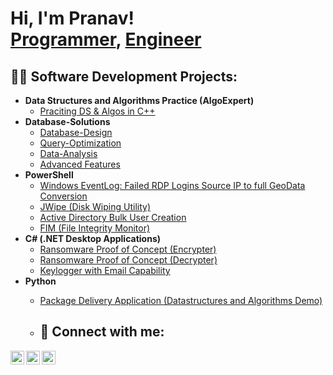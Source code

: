 <h1>Hi, I'm Pranav! <br/><a href="https://github.com/pranav0440">Programmer</a>, <a href="https://www.linkedin.com/in/pranav-ghorpade-4a9913293/">Engineer</a></h1>

<h2>👨‍💻 Software Development Projects:</h2>

- <b>Data Structures and Algorithms Practice (AlgoExpert)</b>
  - [Praciting DS & Algos in C++](https://github.com/pranav0440/DSA-in-C-)
- <b>Database-Solutions</b>
  - [Database-Design](https://github.com/pranav0440/Database-Solutions/blob/main/Database-Design)
  - [Query-Optimization](https://github.com/pranav0440/Database-Solutions/blob/main/Query-Optimization)
  - [Data-Analysis](https://github.com/pranav0440/Database-Solutions/blob/main/Data-Analysis)
  - [Advanced Features](https://github.com/pranav0440/Database-Solutions/blob/main/Advanced-Features) 
- <b>PowerShell</b>
  - [Windows EventLog: Failed RDP Logins Source IP to full GeoData Conversion]()
  - [JWipe (Disk Wiping Utility)]()
  - [Active Directory Bulk User Creation]()
  - [FIM (File Integrity Monitor)]()
- <b>C# (.NET Desktop Applications)</b>
  - [Ransomware Proof of Concept (Encrypter)]()
  - [Ransomware Proof of Concept (Decrypter)]()
  - [Keylogger with Email Capability]()
- <b>Python</b>
  - [Package Delivery Application (Datastructures and Algorithms Demo)]()
 
  - <h2> 🤳 Connect with me:</h2>
[<img align="left" alt="JoshMadakor | Twitter" width="22px" src="https://cdn.jsdelivr.net/npm/simple-icons@v3/icons/twitter.svg" />][twitter]
[<img align="left" alt="JoshMadakor | LinkedIn" width="22px" src="https://cdn.jsdelivr.net/npm/simple-icons@v3/icons/linkedin.svg" />][linkedin]
[<img align="left" alt="JoshMadakor | Instagram" width="22px" src="https://cdn.jsdelivr.net/npm/simple-icons@v3/icons/instagram.svg" />][instagram]

[twitter]: https://x.com/pranav_0440
[instagram]: https://www.instagram.com/pranav_0440/
[linkedin]: https://www.linkedin.com/in/pranav-ghorpade-4a9913293/

<!--
**pranav0440/pranav0440** is a ✨ _special_ ✨ repository because its `README.md` (this file) appears on your GitHub profile.

Here are some ideas to get you started:

- 🔭 I’m currently working on ...
- 🌱 I’m currently learning ...
- 👯 I’m looking to collaborate on ...
- 🤔 I’m looking for help with ...
- 💬 Ask me about ...
- 📫 How to reach me: ...
- 😄 Pronouns: ...
- ⚡ Fun fact: ...
-->
